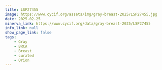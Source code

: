 ```yaml
---
title: LSP27455
image: https://www.cycif.org/assets/img/gray-breast-2025/LSP27455.jpg
date: 2025-02-25
minerva_link: https://www.cycif.org/data/gray-breast-2025/LSP27455
info_link: null
show_page_link: false
tags:
    - Gray
    - BRCA
    - Breast
    - curated
    - Orion
---
```


